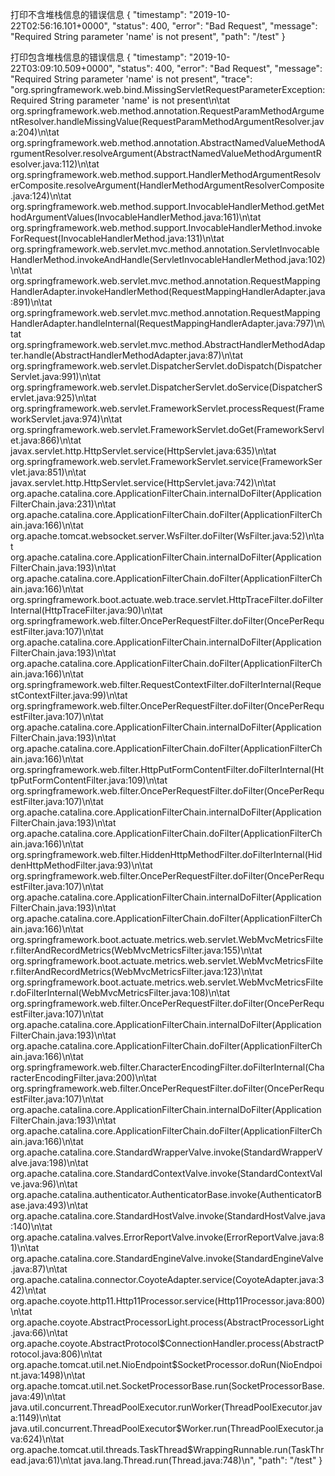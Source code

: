 打印不含堆栈信息的错误信息
{
"timestamp": "2019-10-22T02:56:16.101+0000",
"status": 400,
"error": "Bad Request",
"message": "Required String parameter 'name' is not present",
"path": "/test"
}

打印包含堆栈信息的错误信息
{
"timestamp": "2019-10-22T03:09:10.509+0000",
"status": 400,
"error": "Bad Request",
"message": "Required String parameter 'name' is not present",
"trace": "org.springframework.web.bind.MissingServletRequestParameterException: Required String parameter 'name' is not present\n\tat org.springframework.web.method.annotation.RequestParamMethodArgumentResolver.handleMissingValue(RequestParamMethodArgumentResolver.java:204)\n\tat org.springframework.web.method.annotation.AbstractNamedValueMethodArgumentResolver.resolveArgument(AbstractNamedValueMethodArgumentResolver.java:112)\n\tat org.springframework.web.method.support.HandlerMethodArgumentResolverComposite.resolveArgument(HandlerMethodArgumentResolverComposite.java:124)\n\tat org.springframework.web.method.support.InvocableHandlerMethod.getMethodArgumentValues(InvocableHandlerMethod.java:161)\n\tat org.springframework.web.method.support.InvocableHandlerMethod.invokeForRequest(InvocableHandlerMethod.java:131)\n\tat org.springframework.web.servlet.mvc.method.annotation.ServletInvocableHandlerMethod.invokeAndHandle(ServletInvocableHandlerMethod.java:102)\n\tat org.springframework.web.servlet.mvc.method.annotation.RequestMappingHandlerAdapter.invokeHandlerMethod(RequestMappingHandlerAdapter.java:891)\n\tat org.springframework.web.servlet.mvc.method.annotation.RequestMappingHandlerAdapter.handleInternal(RequestMappingHandlerAdapter.java:797)\n\tat org.springframework.web.servlet.mvc.method.AbstractHandlerMethodAdapter.handle(AbstractHandlerMethodAdapter.java:87)\n\tat org.springframework.web.servlet.DispatcherServlet.doDispatch(DispatcherServlet.java:991)\n\tat org.springframework.web.servlet.DispatcherServlet.doService(DispatcherServlet.java:925)\n\tat org.springframework.web.servlet.FrameworkServlet.processRequest(FrameworkServlet.java:974)\n\tat org.springframework.web.servlet.FrameworkServlet.doGet(FrameworkServlet.java:866)\n\tat javax.servlet.http.HttpServlet.service(HttpServlet.java:635)\n\tat org.springframework.web.servlet.FrameworkServlet.service(FrameworkServlet.java:851)\n\tat javax.servlet.http.HttpServlet.service(HttpServlet.java:742)\n\tat org.apache.catalina.core.ApplicationFilterChain.internalDoFilter(ApplicationFilterChain.java:231)\n\tat org.apache.catalina.core.ApplicationFilterChain.doFilter(ApplicationFilterChain.java:166)\n\tat org.apache.tomcat.websocket.server.WsFilter.doFilter(WsFilter.java:52)\n\tat org.apache.catalina.core.ApplicationFilterChain.internalDoFilter(ApplicationFilterChain.java:193)\n\tat org.apache.catalina.core.ApplicationFilterChain.doFilter(ApplicationFilterChain.java:166)\n\tat org.springframework.boot.actuate.web.trace.servlet.HttpTraceFilter.doFilterInternal(HttpTraceFilter.java:90)\n\tat org.springframework.web.filter.OncePerRequestFilter.doFilter(OncePerRequestFilter.java:107)\n\tat org.apache.catalina.core.ApplicationFilterChain.internalDoFilter(ApplicationFilterChain.java:193)\n\tat org.apache.catalina.core.ApplicationFilterChain.doFilter(ApplicationFilterChain.java:166)\n\tat org.springframework.web.filter.RequestContextFilter.doFilterInternal(RequestContextFilter.java:99)\n\tat org.springframework.web.filter.OncePerRequestFilter.doFilter(OncePerRequestFilter.java:107)\n\tat org.apache.catalina.core.ApplicationFilterChain.internalDoFilter(ApplicationFilterChain.java:193)\n\tat org.apache.catalina.core.ApplicationFilterChain.doFilter(ApplicationFilterChain.java:166)\n\tat org.springframework.web.filter.HttpPutFormContentFilter.doFilterInternal(HttpPutFormContentFilter.java:109)\n\tat org.springframework.web.filter.OncePerRequestFilter.doFilter(OncePerRequestFilter.java:107)\n\tat org.apache.catalina.core.ApplicationFilterChain.internalDoFilter(ApplicationFilterChain.java:193)\n\tat org.apache.catalina.core.ApplicationFilterChain.doFilter(ApplicationFilterChain.java:166)\n\tat org.springframework.web.filter.HiddenHttpMethodFilter.doFilterInternal(HiddenHttpMethodFilter.java:93)\n\tat org.springframework.web.filter.OncePerRequestFilter.doFilter(OncePerRequestFilter.java:107)\n\tat org.apache.catalina.core.ApplicationFilterChain.internalDoFilter(ApplicationFilterChain.java:193)\n\tat org.apache.catalina.core.ApplicationFilterChain.doFilter(ApplicationFilterChain.java:166)\n\tat org.springframework.boot.actuate.metrics.web.servlet.WebMvcMetricsFilter.filterAndRecordMetrics(WebMvcMetricsFilter.java:155)\n\tat org.springframework.boot.actuate.metrics.web.servlet.WebMvcMetricsFilter.filterAndRecordMetrics(WebMvcMetricsFilter.java:123)\n\tat org.springframework.boot.actuate.metrics.web.servlet.WebMvcMetricsFilter.doFilterInternal(WebMvcMetricsFilter.java:108)\n\tat org.springframework.web.filter.OncePerRequestFilter.doFilter(OncePerRequestFilter.java:107)\n\tat org.apache.catalina.core.ApplicationFilterChain.internalDoFilter(ApplicationFilterChain.java:193)\n\tat org.apache.catalina.core.ApplicationFilterChain.doFilter(ApplicationFilterChain.java:166)\n\tat org.springframework.web.filter.CharacterEncodingFilter.doFilterInternal(CharacterEncodingFilter.java:200)\n\tat org.springframework.web.filter.OncePerRequestFilter.doFilter(OncePerRequestFilter.java:107)\n\tat org.apache.catalina.core.ApplicationFilterChain.internalDoFilter(ApplicationFilterChain.java:193)\n\tat org.apache.catalina.core.ApplicationFilterChain.doFilter(ApplicationFilterChain.java:166)\n\tat org.apache.catalina.core.StandardWrapperValve.invoke(StandardWrapperValve.java:198)\n\tat org.apache.catalina.core.StandardContextValve.invoke(StandardContextValve.java:96)\n\tat org.apache.catalina.authenticator.AuthenticatorBase.invoke(AuthenticatorBase.java:493)\n\tat org.apache.catalina.core.StandardHostValve.invoke(StandardHostValve.java:140)\n\tat org.apache.catalina.valves.ErrorReportValve.invoke(ErrorReportValve.java:81)\n\tat org.apache.catalina.core.StandardEngineValve.invoke(StandardEngineValve.java:87)\n\tat org.apache.catalina.connector.CoyoteAdapter.service(CoyoteAdapter.java:342)\n\tat org.apache.coyote.http11.Http11Processor.service(Http11Processor.java:800)\n\tat org.apache.coyote.AbstractProcessorLight.process(AbstractProcessorLight.java:66)\n\tat org.apache.coyote.AbstractProtocol$ConnectionHandler.process(AbstractProtocol.java:806)\n\tat org.apache.tomcat.util.net.NioEndpoint$SocketProcessor.doRun(NioEndpoint.java:1498)\n\tat org.apache.tomcat.util.net.SocketProcessorBase.run(SocketProcessorBase.java:49)\n\tat java.util.concurrent.ThreadPoolExecutor.runWorker(ThreadPoolExecutor.java:1149)\n\tat java.util.concurrent.ThreadPoolExecutor$Worker.run(ThreadPoolExecutor.java:624)\n\tat org.apache.tomcat.util.threads.TaskThread$WrappingRunnable.run(TaskThread.java:61)\n\tat java.lang.Thread.run(Thread.java:748)\n",
"path": "/test"
}